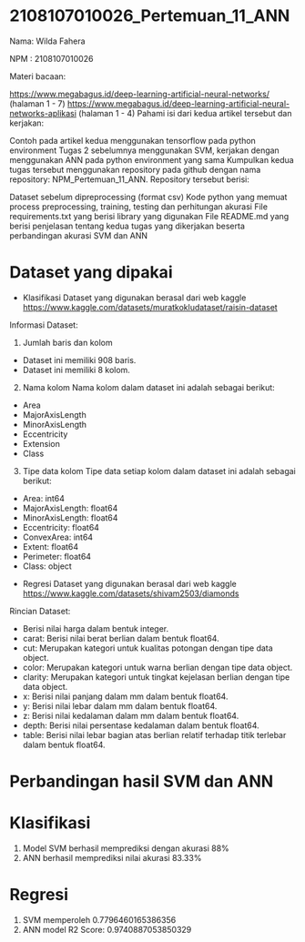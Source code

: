 # 2108107010026_Pertemuan_11_ANN

Nama: Wilda Fahera

NPM : 2108107010026

Materi bacaan:

https://www.megabagus.id/deep-learning-artificial-neural-networks/ (halaman 1 - 7) ⁠⁠https://www.megabagus.id/deep-learning-artificial-neural-networks-aplikasi (halaman 1 - 4) Pahami isi dari kedua artikel tersebut dan kerjakan:

Contoh pada artikel kedua menggunakan tensorflow pada python environment ⁠Tugas 2 sebelumnya menggunakan SVM, kerjakan dengan menggunakan ANN pada python environment yang sama Kumpulkan kedua tugas tersebut menggunakan repository pada github dengan nama repository: NPM_Pertemuan_11_ANN. Repository tersebut berisi:

Dataset sebelum dipreprocessing (format csv) ⁠Kode python yang memuat process preprocessing, training, testing dan perhitungan akurasi ⁠File requirements.txt yang berisi library yang digunakan ⁠File README.md yang berisi penjelasan tentang kedua tugas yang dikerjakan beserta perbandingan akurasi SVM dan ANN

# Dataset yang dipakai
* Klasifikasi
  Dataset yang digunakan berasal dari web kaggle https://www.kaggle.com/datasets/muratkokludataset/raisin-dataset 

Informasi Dataset:

1. Jumlah baris dan kolom
- Dataset ini memiliki 908 baris.
- Dataset ini memiliki 8 kolom.

2. Nama kolom
Nama kolom dalam dataset ini adalah sebagai berikut:
- Area
- MajorAxisLength
- MinorAxisLength
- Eccentricity
- Extension
- Class

3. Tipe data kolom
Tipe data setiap kolom dalam dataset ini adalah sebagai berikut:
- Area: int64
- MajorAxisLength: float64
- MinorAxisLength: float64
- Eccentricity: float64
- ConvexArea: int64
- Extent: float64
- Perimeter: float64
- Class: object

* Regresi
  Dataset yang digunakan berasal dari web kaggle https://www.kaggle.com/datasets/shivam2503/diamonds 

Rincian Dataset:
- Berisi nilai harga dalam bentuk integer.
- carat: Berisi nilai berat berlian dalam bentuk float64.
- cut: Merupakan kategori untuk kualitas potongan dengan tipe data object.
- color: Merupakan kategori untuk warna berlian dengan tipe data object.
- clarity: Merupakan kategori untuk tingkat kejelasan berlian dengan tipe data object.
- x: Berisi nilai panjang dalam mm dalam bentuk float64.
- y: Berisi nilai lebar dalam mm dalam bentuk float64.
- z: Berisi nilai kedalaman dalam mm dalam bentuk float64.
- depth: Berisi nilai persentase kedalaman dalam bentuk float64.
- table: Berisi nilai lebar bagian atas berlian relatif terhadap titik terlebar dalam bentuk float64.

# Perbandingan hasil SVM dan ANN

# Klasifikasi
1. Model SVM berhasil memprediksi dengan akurasi 88%
2. ANN berhasil memprediksi nilai akurasi 83.33%

# Regresi
1. SVM memperoleh 0.7796460165386356
2. ANN model R2 Score: 0.9740887053850329
  
